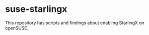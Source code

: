 # suse-starlingx

This repository has scripts and findings about enabling StarlingX on openSUSE.



